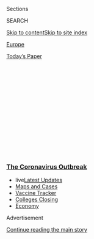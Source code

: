 <div id="app">

<div>

<div>

<div>

<div class="NYTAppHideMasthead css-1q2w90k e1suatyy0">

<div class="section css-ui9rw0 e1suatyy2">

<div class="css-eph4ug er09x8g0">

<div class="css-6n7j50">

</div>

<span class="css-1dv1kvn">Sections</span>

<div class="css-10488qs">

<span class="css-1dv1kvn">SEARCH</span>

</div>

[Skip to content](#site-content)[Skip to site
index](#site-index)

</div>

<div id="masthead-section-label" class="css-1wr3we4 eaxe0e00">

[Europe](https://www.nytimes3xbfgragh.onion/section/world/europe)

</div>

<div class="css-10698na e1huz5gh0">

</div>

</div>

<div id="masthead-bar-one" class="section hasLinks css-15hmgas e1csuq9d3">

<div class="css-uqyvli e1csuq9d0">

</div>

<div class="css-1uqjmks e1csuq9d1">

</div>

<div class="css-9e9ivx">

[](https://myaccount.nytimes3xbfgragh.onion/auth/login?response_type=cookie&client_id=vi)

</div>

<div class="css-1bvtpon e1csuq9d2">

[Today’s
Paper](https://www.nytimes3xbfgragh.onion/section/todayspaper)

</div>

</div>

</div>

</div>

<div data-aria-hidden="false">

<div id="site-content" data-role="main">

<div>

<div class="css-1aor85t" style="opacity:0.000000001;z-index:-1;visibility:hidden">

<div class="css-1hqnpie">

<div class="css-epjblv">

<span class="css-17xtcya">[Europe](/section/world/europe)</span><span class="css-x15j1o">|</span><span class="css-fwqvlz">Italy,
Pandemic’s New Epicenter, Has Lessons for the
World</span>

</div>

<div class="css-k008qs">

<div class="css-1iwv8en">

<span class="css-18z7m18"></span>

<div>

</div>

</div>

<span class="css-1n6z4y">https://nyti.ms/3bcTDCz</span>

<div class="css-1705lsu">

<div class="css-4xjgmj">

<div class="css-4skfbu" data-role="toolbar" data-aria-label="Social Media Share buttons, Save button, and Comments Panel with current comment count" data-testid="share-tools">

  - 
  - 
  - 
  - 
    
    <div class="css-6n7j50">
    
    </div>

  - 
  - 

</div>

</div>

</div>

</div>

</div>

</div>

<div class="css-13pd83m">

<div class="css-l9svim">

### [<span class="css-pa1jbp"><span class="css-1rxm0ex">The Coronavirus</span><span class="css-1rxm0ex"> Outbreak</span></span>](https://www.nytimes3xbfgragh.onion/news-event/coronavirus?name=styln-coronavirus-national&region=TOP_BANNER&variant=undefined&block=storyline_menu_recirc&action=click&pgtype=Article&impression_id=8dcdbcb0-e39e-11ea-9c7b-936aea0939b9)

  - <span class="css-ousu42"><span class="css-12clwdu">live</span>[Latest
    Updates](https://www.nytimes3xbfgragh.onion/2020/08/21/world/covid-19-coronavirus.html?name=styln-coronavirus-national&region=TOP_BANNER&variant=undefined&block=storyline_menu_recirc&action=click&pgtype=Article&impression_id=8dcdbcb1-e39e-11ea-9c7b-936aea0939b9)</span>
  - <span class="css-ousu42">[Maps and
    Cases](https://www.nytimes3xbfgragh.onion/interactive/2020/us/coronavirus-us-cases.html?name=styln-coronavirus-national&region=TOP_BANNER&variant=undefined&block=storyline_menu_recirc&action=click&pgtype=Article&impression_id=8dcdbcb2-e39e-11ea-9c7b-936aea0939b9)</span>
  - <span class="css-ousu42">[Vaccine
    Tracker](https://www.nytimes3xbfgragh.onion/interactive/2020/science/coronavirus-vaccine-tracker.html?name=styln-coronavirus-national&region=TOP_BANNER&variant=undefined&block=storyline_menu_recirc&action=click&pgtype=Article&impression_id=8dcdbcb3-e39e-11ea-9c7b-936aea0939b9)</span>
  - <span class="css-ousu42">[Colleges
    Closing](https://www.nytimes3xbfgragh.onion/2020/08/19/us/colleges-closing-covid.html?name=styln-coronavirus-national&region=TOP_BANNER&variant=undefined&block=storyline_menu_recirc&action=click&pgtype=Article&impression_id=8dcde3c0-e39e-11ea-9c7b-936aea0939b9)</span>
  - <span class="css-ousu42">[Economy](https://www.nytimes3xbfgragh.onion/live/2020/08/20/business/stock-market-today-coronavirus?name=styln-coronavirus-national&region=TOP_BANNER&variant=undefined&block=storyline_menu_recirc&action=click&pgtype=Article&impression_id=8dcde3c1-e39e-11ea-9c7b-936aea0939b9)</span>

</div>

</div>

<div id="top-wrapper" class="css-1sy8kpn">

<div id="top-slug" class="css-l9onyx">

Advertisement

</div>

[Continue reading the main
story](#after-top)

<div class="ad top-wrapper" style="text-align:center;height:100%;display:block;min-height:250px">

<div id="top" class="place-ad" data-position="top" data-size-key="top">

</div>

</div>

<div id="after-top">

</div>

</div>

<div>

<div id="sponsor-wrapper" class="css-1hyfx7x">

<div id="sponsor-slug" class="css-19vbshk">

Supported by

</div>

[Continue reading the main
story](#after-sponsor)

<div id="sponsor" class="ad sponsor-wrapper" style="text-align:center;height:100%;display:block">

</div>

<div id="after-sponsor">

</div>

</div>

<div class="css-186x18t">

</div>

<div class="css-1vkm6nb ehdk2mb0">

# Italy, Pandemic’s New Epicenter, Has Lessons for the World

</div>

The country’s experience shows that steps to isolate the coronavirus and
limit people’s movement need to be put in place early, with absolute
clarity, then strictly enforced.

<div class="css-79elbk" data-testid="photoviewer-wrapper">

<div class="css-z3e15g" data-testid="photoviewer-wrapper-hidden">

</div>

<div class="css-1a48zt4 ehw59r15" data-testid="photoviewer-children">

![<span class="css-16f3y1r e13ogyst0" data-aria-hidden="true">Paramedics
transporting a suspected coronavirus patient to a hospital in Rome on
Monday.</span><span class="css-cnj6d5 e1z0qqy90" itemprop="copyrightHolder"><span class="css-1ly73wi e1tej78p0">Credit...</span><span><span>Nadia
Shira Cohen for The New York
Times</span></span></span>](https://static01.graylady3jvrrxbe.onion/images/2020/03/21/world/21italy-virus1sub-copy/21italy-virus1sub-copy-articleLarge-v3.jpg?quality=75&auto=webp&disable=upscale)

</div>

</div>

<div class="css-18e8msd">

<div class="css-vp77d3 epjyd6m0">

<div class="css-1baulvz">

By [<span class="css-1baulvz" itemprop="name">Jason
Horowitz</span>](https://www.nytimes3xbfgragh.onion/by/jason-horowitz),
[<span class="css-1baulvz" itemprop="name">Emma
Bubola</span>](https://www.nytimes3xbfgragh.onion/by/emma-bubola) and
[<span class="css-1baulvz last-byline" itemprop="name">Elisabetta
Povoledo</span>](https://www.nytimes3xbfgragh.onion/by/elisabetta-povoledo)

</div>

</div>

  - 
    
    <div class="css-ld3wwf e16638kd2">
    
    March 21,
    2020
    
    </div>

  - 
    
    <div class="css-4xjgmj">
    
    <div class="css-d8bdto" data-role="toolbar" data-aria-label="Social Media Share buttons, Save button, and Comments Panel with current comment count" data-testid="share-tools">
    
      - 
      - 
      - 
      - 
        
        <div class="css-6n7j50">
        
        </div>
    
      - 
      - 
    
    </div>
    
    </div>

</div>

<div class="css-mdjrty">

[Leggere in
italiano](https://www.nytimes3xbfgragh.onion/it/2020/03/22/world/europe/litalia-pandemia.html "Read in Italian")[Leer
en
español](https://www.nytimes3xbfgragh.onion/es/2020/03/22/espanol/coronavirus-lecciones-italia.html "Read in Spanish")[阅读简体中文版](https://cn.nytimes3xbfgragh.onion/world/20200323/italy-coronavirus-center-lessons/ "Read in Simplified Chinese")[閱讀繁體中文版](https://cn.nytimes3xbfgragh.onion/world/20200323/italy-coronavirus-center-lessons/zh-hant/ "Read in Traditional Chinese")

</div>

</div>

<div class="section meteredContent css-1r7ky0e" name="articleBody" itemprop="articleBody">

<div class="css-1fanzo5 StoryBodyCompanionColumn">

<div class="css-53u6y8">

ROME — As Italy’s coronavirus infections ticked above 400 cases and
deaths hit the double digits, the leader of the governing Democratic
Party posted a picture of himself clinking glasses for “an aperitivo in
Milan,” urging people “not to change our habits.”

That was on Feb. 27. Not 10 days later, as the toll hit 5,883 infections
and 233 dead, the party boss, Nicola Zingaretti, posted a [new
video,](https://www.nytimes3xbfgragh.onion/2020/03/07/world/europe/coronavirus-italy.html)
this time informing Italy that he, too, had the virus.

Italy now has more than 53,000 recorded infections and more than 4,800
dead, and the rate of increase keeps growing, with more than half the
cases and fatalities coming in the past week. On Saturday, officials
reported 793 additional deaths, by far the largest single-day increase
so far. Italy has surpassed China as the country with the highest death
toll, becoming the epicenter of a shifting pandemic.

The government has sent in the army to enforce the lockdown in Lombardy,
the northern region at the center of the outbreak, where [bodies have
piled up in
churches](https://www.nytimes3xbfgragh.onion/2020/03/16/world/europe/italy-coronavirus-funerals.html?searchResultPosition=5).
On Friday night, the authorities tightened the nationwide lockdown,
closing parks, banning outdoor activities including walking or jogging
far from home.

</div>

</div>

<div class="css-1fanzo5 StoryBodyCompanionColumn">

<div class="css-53u6y8">

On Saturday night, Prime Minister Giuseppe Conte announced another
drastic step in response to what he called the country’s most difficult
crisis since the Second World War: Italy will close its factories and
all production that is not absolutely essential, an enormous economic
sacrifice intended to contain the virus and protect lives.

“The state is here,” he said in an effort to reassure the public.

But the tragedy of Italy now stands as a warning to its European
neighbors and the United States, where the virus is coming with equal
velocity. If Italy’s experience shows anything, it is that measures to
isolate affected areas and limit the movement of the broader population
need to be taken early, put in place with absolute clarity, then
strictly enforced.

Despite now having some of the toughest measures in the world, Italian
authorities fumbled many of those steps early in the contagion — when it
most mattered as they sought to preserve basic civil liberties as well
as the economy.

Italy’s piecemeal attempts to cut it off — [isolating
towns](https://www.nytimes3xbfgragh.onion/2020/02/23/world/europe/italy-coronavirus.html?searchResultPosition=42)
first, then
[regions](https://www.nytimes3xbfgragh.onion/2020/03/07/world/europe/coronavirus-italy.html?searchResultPosition=28),
then [shutting
down](https://www.nytimes3xbfgragh.onion/2020/03/09/world/europe/italy-lockdown-coronavirus.html?searchResultPosition=24)
the country in an intentionally porous lockdown — always lagged behind
the virus’s lethal trajectory.

</div>

</div>

<div class="css-79elbk" data-testid="photoviewer-wrapper">

<div class="css-z3e15g" data-testid="photoviewer-wrapper-hidden">

</div>

<div class="css-1a48zt4 ehw59r15" data-testid="photoviewer-children">

![<span class="css-16f3y1r e13ogyst0" data-aria-hidden="true">The
usually bustling Navigli area in Milan was almost empty during the
lockdown this
month.</span><span class="css-cnj6d5 e1z0qqy90" itemprop="copyrightHolder"><span class="css-1ly73wi e1tej78p0">Credit...</span><span>Alessandro
Grassani for The New York
Times</span></span>](https://static01.graylady3jvrrxbe.onion/images/2020/03/22/world/22italy-virus-jp5/merlin_170542245_94d21304-7206-4c6d-89ec-b7a8a1c80d71-articleLarge.jpg?quality=75&auto=webp&disable=upscale)

</div>

</div>

<div class="css-1fanzo5 StoryBodyCompanionColumn">

<div class="css-53u6y8">

“Now we are running after it,” said Sandra Zampa, the under secretary at
the Ministry of Health, who said Italy did the best it could given the
information it had. “We closed gradually, as Europe is doing. France,
Spain, Germany, the U.S. are doing the same. Every day you close a bit,
you give up on a bit of normal life. Because the virus does not allow
normal life.”

</div>

</div>

<div class="css-1fanzo5 StoryBodyCompanionColumn">

<div class="css-53u6y8">

Some officials gave in to magical thinking, reluctant to make painful
decisions sooner. All the while, the virus fed on that complacency.

Governments beyond Italy are now in danger of following the same path,
repeating familiar mistakes and inviting similar calamity. And unlike
Italy, which navigated uncharted territory for a Western democracy,
other governments have less room for excuses.

Italian officials, for their part, have defended their response,
emphasizing that the crisis is unprecedented in modern times. They
assert that the government responded with speed and competence,
immediately acting on the advice of its scientists and moving more
swiftly on drastic, economically devastating measures than their
European counterparts.

But tracing the record of their actions shows missed opportunities and
critical missteps.

In the critical early days of the outbreak, Mr. Conte and other top
officials sought to down play the threat, creating confusion and a false
sense of security that allowed the virus to spread.

They blamed Italy’s high number of infections on [aggressive
testing](https://www.nytimes3xbfgragh.onion/2020/02/27/world/europe/italy-coronavirus.html?searchResultPosition=35)
of people without symptoms in the north, which they argued only created
hysteria and tarnished the country’s image
abroad.

</div>

</div>

<div class="css-79elbk" data-testid="photoviewer-wrapper">

<div class="css-z3e15g" data-testid="photoviewer-wrapper-hidden">

</div>

<div class="css-1a48zt4 ehw59r15" data-testid="photoviewer-children">

<div class="css-1xdhyk6 erfvjey0">

<span class="css-1ly73wi e1tej78p0">Image</span>

<div class="css-zjzyr8">

<div data-testid="lazyimage-container" style="height:258.4222222222222px">

</div>

</div>

</div>

<span class="css-16f3y1r e13ogyst0" data-aria-hidden="true">At Palazzo
Marino, headquarters of the municipality of Milan, chairs were placed
outdoors and at a safe distance ahead of a
meeting.</span><span class="css-cnj6d5 e1z0qqy90" itemprop="copyrightHolder"><span class="css-1ly73wi e1tej78p0">Credit...</span><span>Alessandro
Grassani for The New York Times</span></span>

</div>

</div>

<div class="css-1fanzo5 StoryBodyCompanionColumn">

<div class="css-53u6y8">

Even once the Italian government considered a universal lockdown
necessary to defeat the virus, it[failed to
communicate](https://www.nytimes3xbfgragh.onion/2020/03/08/world/europe/italy-coronavirus-quarantine.html?searchResultPosition=26)
the threat powerfully enough to persuade Italians to abide by the rules,
which seemed riddled with loopholes.

“It is not easy in a liberal democracy,” said Walter Ricciardi, a World
Health Organization board member and a top adviser to the health
ministry, who argued that the Italian government acted on the scientific
evidence made available to
it.

<div id="NYT_MAIN_CONTENT_1_REGION" class="css-9tf9ac">

<div>

<div id="styln-covid-updates-world" class="section interactive-content interactive-size-medium css-1ftcdic">

<div class="css-17ih8de interactive-body">

<div id="styln-briefing-block" data-asset-id="QXJ0aWNsZTpueXQ6Ly9hcnRpY2xlLzVlZmEyNmIwLWIwYjYtNTdiMC05OWRjLWUwZWIwZmI0NGJlZg==">

<div class="briefing-block-header-section">

# [Latest Updates: The Coronavirus Outbreak](https://www.nytimes3xbfgragh.onion/2020/08/21/world/covid-19-coronavirus.html?action=click&pgtype=Article&state=default&region=MAIN_CONTENT_1&context=storylines_live_updates)

<div class="briefing-block-ts">

Updated 2020-08-21T11:05:09.310Z

</div>

</div>

  - [Shutdowns, warnings and scoldings follow gatherings on college
    campuses.](https://www.nytimes3xbfgragh.onion/2020/08/21/world/covid-19-coronavirus.html?action=click&pgtype=Article&state=default&region=MAIN_CONTENT_1&context=storylines_live_updates#link-4690b6aa)
  - [As he accepts the Democratic nomination, Biden knocks Trump’s
    pandemic
    response.](https://www.nytimes3xbfgragh.onion/2020/08/21/world/covid-19-coronavirus.html?action=click&pgtype=Article&state=default&region=MAIN_CONTENT_1&context=storylines_live_updates#link-324af071)
  - [Hundreds of doctors in Kenya go on strike over their pay and
    protective
    gear.](https://www.nytimes3xbfgragh.onion/2020/08/21/world/covid-19-coronavirus.html?action=click&pgtype=Article&state=default&region=MAIN_CONTENT_1&context=storylines_live_updates#link-35890b73)

<div class="briefing-block-footer">

<div class="briefing-block-footer-meta">

[See more
updates](https://www.nytimes3xbfgragh.onion/2020/08/21/world/covid-19-coronavirus.html?action=click&pgtype=Article&state=default&region=MAIN_CONTENT_1&context=storylines_live_updates)

</div>

<div class="briefing-block-briefinglinks">

<span>More live coverage:</span>
[Markets](https://www.nytimes3xbfgragh.onion/live/2020/08/20/business/stock-market-today-coronavirus?action=click&pgtype=Article&state=default&region=MAIN_CONTENT_1&context=storylines_live_updates)

</div>

</div>

</div>

</div>

</div>

</div>

</div>

He said the Italian government had moved at a much faster clip, and took
the threat much more seriously, than its European neighbors or the
United States.

Still, he acknowledged that the health minister had struggled to
persuade his government colleagues to move more quickly and that the
difficulties of navigating Italy’s division of powers between Rome and
the regions resulted in a fragmented chain of command and inconsistent
messages.

“In times of war, like an epidemic,” that system presented grave
problems, he said, adding that it perhaps delayed the imposing of
restrictive measures.

“I would have done them 10 days before, that is the only difference.”

## It Could Never Happen Here

For the coronavirus, 10 days can be a lifetime.

On Jan. 21, as top Chinese officials warned that those hiding virus
cases “will be nailed on the pillar of shame for eternity,” Italy’s
culture and tourism minister hosted a Chinese delegation for a concert
at the National Academy of Santa Cecilia to inaugurate the year of
Italy-China Culture and Tourism.

</div>

</div>

<div class="css-1fanzo5 StoryBodyCompanionColumn">

<div class="css-53u6y8">

Michele Geraci, Italy’s former under secretary in the economic
development ministry and a booster of closer relations with China, had a
drink with other politicians but looked around uneasily.

“Are we sure we want to do this?” he said he asked them. “Should we be
here today?”

With the benefit of hindsight, Italian officials say certainly
not.

</div>

</div>

<div class="css-79elbk" data-testid="photoviewer-wrapper">

<div class="css-z3e15g" data-testid="photoviewer-wrapper-hidden">

</div>

<div class="css-1a48zt4 ehw59r15" data-testid="photoviewer-children">

<div class="css-1xdhyk6 erfvjey0">

<span class="css-1ly73wi e1tej78p0">Image</span>

<div class="css-zjzyr8">

<div data-testid="lazyimage-container" style="height:257.77777777777777px">

</div>

</div>

</div>

<span class="css-16f3y1r e13ogyst0" data-aria-hidden="true">In San
Fiorano, one of the original ‘red zone’ towns that were locked down,
residents watched as Prime Minister Giuseppe Conte of Italy announced
travel restrictions on the entire
country.</span><span class="css-cnj6d5 e1z0qqy90" itemprop="copyrightHolder"><span class="css-1ly73wi e1tej78p0">Credit...</span><span>Marzio
Toniolo, via Reuters</span></span>

</div>

</div>

<div class="css-1fanzo5 StoryBodyCompanionColumn">

<div class="css-53u6y8">

Ms. Zampa, the health ministry under secretary, said in retrospect she
would have closed everything immediately. But in real time, it wasn’t
that clear.

Politicians across the spectrum worried about the economy and feeding
the country, and found it difficult to accept their impotence in the
face of the virus.

Most importantly, Italy looked at the example of China, Ms. Zampa said,
not as a practical warning, but as a “science fiction movie that had
nothing to do with us.” And when the virus exploded, Europe, she said,
“looked at us the same way we looked at China.”

But already in January, some officials on the right were urging Mr.
Conte, their former ally and now political enemy, to quarantine
schoolchildren in the northern regions who were returning from holidays
in China, a measure aimed at protecting schools. Many of those children
were from Chinese immigrant families.

</div>

</div>

<div class="css-1fanzo5 StoryBodyCompanionColumn">

<div class="css-53u6y8">

Many liberals criticized the proposal as populist fear-mongering. Mr.
Conte declined the proposal and responded that the northern governors
should trust the judgment of education and health authorities who, he
said, had proposed no such thing.

But Mr. Conte also demonstrated that he was taking the threat of
contagion seriously. On Jan. 30, he[blocked all
flights](https://www.nytimes3xbfgragh.onion/2020/01/30/world/asia/coronavirus-china.html?searchResultPosition=16)
in and out of China.

“We are the first country in Europe to adopt such a precautionary
measure,” he said.

Over the next month, Italy responded swiftly to coronavirus scares. Two
sick [Chinese
tourists](https://www.nytimes3xbfgragh.onion/2020/01/31/world/asia/coronavirus-china.html?searchResultPosition=22)and
an Italian returning from China received care from a prominent
infectious disease hospital in Rome. A false alarm led authorities to
briefly confine passengers on a [cruise
ship](https://www.nytimes3xbfgragh.onion/2020/01/30/world/europe/italy-coronavirus-cruise.html?searchResultPosition=56)docked
outside of Rome.

## ‘Patient One,’ Super-spreader

When a 38-year-old man went to the emergency room at a hospital in
Codogno, a small town in the Lodi province of Lombardy, with severe flu
symptoms on Feb. 18, the case did not set off alarms.

<div id="NYT_MAIN_CONTENT_2_REGION" class="css-9tf9ac">

<div>

</div>

</div>

The patient declined to be hospitalized and went home. He got sicker and
returned to the hospital a few hours later and was admitted to a general
medicine ward. [On
Feb. 20](https://www.repubblica.it/cronaca/2020/03/06/news/l_anestesista_di_codogno_per_mattia_era_tutto_inutile_cosi_ho_avuto_la_folle_idea_di_pensare_al_coronavirus_-250380291/),
he went into intensive care, where he [tested
positive](https://www.nytimes3xbfgragh.onion/2020/02/21/world/asia/china-coronavirus.html?searchResultPosition=4)
for the virus.

The man, who became known as Patient One, had had a busy month. He
attended at least three dinners, played soccer and ran with a team, all
apparently while contagious and without heavy
symptoms.

</div>

</div>

<div class="css-79elbk" data-testid="photoviewer-wrapper">

<div class="css-z3e15g" data-testid="photoviewer-wrapper-hidden">

</div>

<div class="css-1a48zt4 ehw59r15" data-testid="photoviewer-children">

<div class="css-1xdhyk6 erfvjey0">

<span class="css-1ly73wi e1tej78p0">Image</span>

<div class="css-zjzyr8">

<div data-testid="lazyimage-container" style="height:257.77777777777777px">

</div>

</div>

</div>

<span class="css-16f3y1r e13ogyst0" data-aria-hidden="true">New beds
arriving last month at a hospital in Codogno, near Lodi in Northern
Italy.</span><span class="css-cnj6d5 e1z0qqy90" itemprop="copyrightHolder"><span class="css-1ly73wi e1tej78p0">Credit...</span><span>Luca
Bruno/Associated Press</span></span>

</div>

</div>

<div class="css-1fanzo5 StoryBodyCompanionColumn">

<div class="css-53u6y8">

Mr. Ricciardi said Italy had the bad luck of having a super spreader in
a densely populated and dynamic area who went to the hospital not once,
but twice, infecting hundreds of people, including doctors and nurses.

“He was incredibly active,” Mr. Ricciardi said.

But he also had not had any direct contacts with China, and experts
suspect he contracted the virus from another European, meaning Italy did
not have an identifiable patient zero or a traceable source of contagion
that could help it contain the virus.

The virus had already been active in Italy for weeks by that time,
experts now say, passed by people without symptoms and often mistaken
for a flu. It spread around Lombardy, the Italian region that has by far
the most trade with China and the home of
[Milan](https://www.nytimes3xbfgragh.onion/2020/02/24/world/europe/24coronavirus-milan-italy.html?searchResultPosition=40),
the country’s most culturally vibrant and business-centered city.

“Who we call ‘Patient One’ was probably ‘Patient 200,’ ” said Fabrizio
Pregliasco, an epidemiologist.

On Sunday, Feb. 23, the number of infections clicked past 130 and [Italy
sealed
off](https://www.nytimes3xbfgragh.onion/2020/02/23/world/europe/italy-coronavirus.html?searchResultPosition=3)
11 towns with police and military checkpoints. The last days of Venice
Carnival were canceled. The Lombardy region closed its schools, museums
and movie theaters. The Milanese made a run on the
supermarkets.

</div>

</div>

<div class="css-79elbk" data-testid="photoviewer-wrapper">

<div class="css-z3e15g" data-testid="photoviewer-wrapper-hidden">

</div>

<div class="css-1a48zt4 ehw59r15" data-testid="photoviewer-children">

<div class="css-1xdhyk6 erfvjey0">

<span class="css-1ly73wi e1tej78p0">Image</span>

<div class="css-zjzyr8">

<div data-testid="lazyimage-container" style="height:258.4222222222222px">

</div>

</div>

</div>

<span class="css-16f3y1r e13ogyst0" data-aria-hidden="true">Disinfecting
around the central train station in Milan last
week.</span><span class="css-cnj6d5 e1z0qqy90" itemprop="copyrightHolder"><span class="css-1ly73wi e1tej78p0">Credit...</span><span>Alessandro
Grassani for The New York Times</span></span>

</div>

</div>

<div class="css-1fanzo5 StoryBodyCompanionColumn">

<div class="css-53u6y8">

But while Mr. Conte again commended Italy for its firm hand, he also
sought to downplay the contagion, attributing the high numbers of
infected to Lombardy’s overzealous testing.

</div>

</div>

<div class="css-1fanzo5 StoryBodyCompanionColumn">

<div class="css-53u6y8">

“We have been the first ones with the most rigorous and accurate
controls,” he said on television, adding that more people in Italy
appeared infected because “we did more tests.”

The next day, as infections surpassed 200, seven people died and the
stock market plunged, Mr. Conte and his health aides doubled down.

He blamed the Codogno hospital for the spread, saying it had handled
things in “a not-completely-proper way” and argued that Lombardy and
Veneto, another northern region, were inflating the severity of the
problem by diverging from global guidelines and testing people without
symptoms.

As Lombardy officials scrambled to free up hospital beds, and the number
of infected people rose to 309 with 11 dead, Mr. Conte said on Feb. 25
that “Italy is a safe country and probably safer than many others.”

On Friday, Mr. Conte’s office offered an interview on the condition that
he could answer questions in writing. When sent questions, including
those about his past statements, he declined to respond.

## Mixed Messages Sow Confusion

Reassurances from leaders confused the Italian population.

On Feb. 27, Mr. Zingaretti posted his aperitivo picture. That same day,
the country’s foreign minister, Luigi Di Maio, the former leader of one
of the governing parties, the Five Star Movement, held a news conference
in Rome.

“In Italy, we went from the risk of an epidemic to an infodemic,” Mr. Di
Maio said, disparaging media coverage that highlighted the threat of the
contagion, and adding that only “0.089 percent” of the Italian
population was quarantined.

</div>

</div>

<div class="css-1fanzo5 StoryBodyCompanionColumn">

<div class="css-53u6y8">

[In
Milan](https://www.nytimes3xbfgragh.onion/2020/02/27/world/europe/milan-coronavirus.html?searchResultPosition=6),
only miles from the center of the outbreak, the mayor, Beppe Sala,
publicized a ‘‘Milan Doesn’t Stop’’ campaign, and the Duomo, the city’s
landmark cathedral that is a draw for tourists, reopened. People went
out.

</div>

</div>

<div class="css-79elbk" data-testid="photoviewer-wrapper">

<div class="css-z3e15g" data-testid="photoviewer-wrapper-hidden">

</div>

<div class="css-1a48zt4 ehw59r15" data-testid="photoviewer-children">

<div class="css-1xdhyk6 erfvjey0">

<span class="css-1ly73wi e1tej78p0">Image</span>

<div class="css-zjzyr8">

<div data-testid="lazyimage-container" style="height:276.46666666666664px">

</div>

</div>

</div>

<span class="css-16f3y1r e13ogyst0" data-aria-hidden="true">A crowded
wine bar in Milan at the end of
February.</span><span class="css-cnj6d5 e1z0qqy90" itemprop="copyrightHolder"><span class="css-1ly73wi e1tej78p0">Credit...</span><span>Andrea
Mantovani for The New York Times</span></span>

</div>

</div>

<div class="css-1fanzo5 StoryBodyCompanionColumn">

<div class="css-53u6y8">

But on the sixth floor of the regional government headquarters in Milan,
Giacomo Grasselli, who is the coordinator of the intensive care units
throughout Lombardy, saw the numbers going up and quickly realized that
it would be impossible to treat all the sick if the infections continued
unabated.

<div id="NYT_MAIN_CONTENT_3_REGION" class="css-9tf9ac">

<div>

<div id="styln-prism-freeform-1594220623585" class="section interactive-content interactive-size-medium css-1ftcdic">

<div class="css-17ih8de interactive-body">

<div id="prism-freeform-block-18477" class="css-19mumt8" data-role="complementary" data-storyline="The Coronavirus Outbreak" data-truncated="true" tabindex="0">

<div class="css-a8d9oz">

<div class="css-eb027h">

[](https://www.nytimes3xbfgragh.onion/news-event/coronavirus?action=click&pgtype=Article&state=default&region=MAIN_CONTENT_3&context=storylines_faq)

### The Coronavirus Outbreak ›

#### Frequently Asked Questions

Updated August 17, 2020

  - #### Why does standing six feet away from others help?
    
      - The coronavirus spreads primarily through droplets from your
        mouth and nose, especially when you cough or sneeze. The C.D.C.,
        one of the organizations using that measure, [bases its
        recommendation of six
        feet](https://www.nytimes3xbfgragh.onion/2020/04/14/health/coronavirus-six-feet.html?action=click&pgtype=Article&state=default&region=MAIN_CONTENT_3&context=storylines_faq)
        on the idea that most large droplets that people expel when they
        cough or sneeze will fall to the ground within six feet. But six
        feet has never been a magic number that guarantees complete
        protection. Sneezes, for instance, can launch droplets a lot
        farther than six feet, [according to a recent
        study](https://jamanetwork.com/journals/jama/fullarticle/2763852).
        It's a rule of thumb: You should be safest standing six feet
        apart outside, especially when it's windy. But keep a mask on at
        all times, even when you think you’re far enough apart.

  - #### I have antibodies. Am I now immune?
    
      - As of right now,[that seems likely, for at least several
        months.](https://www.nytimes3xbfgragh.onion/2020/07/22/health/covid-antibodies-herd-immunity.html?action=click&pgtype=Article&state=default&region=MAIN_CONTENT_3&context=storylines_faq)
        There have been frightening accounts of people suffering what
        seems to be a second bout of Covid-19. But experts say these
        patients may have a drawn-out course of infection, with the
        virus taking a slow toll weeks to months after initial exposure.
        People infected with the coronavirus typically
        [produce](https://www.nature.com/articles/s41586-020-2456-9)
        immune molecules called antibodies, which are [protective
        proteins made in response to an
        infection](https://www.nytimes3xbfgragh.onion/2020/05/07/health/coronavirus-antibody-prevalence.html?action=click&pgtype=Article&state=default&region=MAIN_CONTENT_3&context=storylines_faq)[.
        These antibodies
        may](https://www.nytimes3xbfgragh.onion/2020/05/07/health/coronavirus-antibody-prevalence.html?action=click&pgtype=Article&state=default&region=MAIN_CONTENT_3&context=storylines_faq)
        last in the body [only two to three
        months](https://www.nature.com/articles/s41591-020-0965-6),
        which may seem worrisome, but that’s perfectly normal after an
        acute infection subsides, said Dr. Michael Mina, an immunologist
        at Harvard University. It may be possible to get the coronavirus
        again, but it’s highly unlikely that it would be possible in a
        short window of time from initial infection or make people
        sicker the second time.

  - #### I’m a small-business owner. Can I get relief?
    
      - The [stimulus bills enacted in
        March](https://www.nytimes3xbfgragh.onion/article/small-business-loans-stimulus-grants-freelancers-coronavirus.html?action=click&pgtype=Article&state=default&region=MAIN_CONTENT_3&context=storylines_faq)
        offer help for the millions of American small businesses. Those
        eligible for aid are businesses and nonprofit organizations with
        fewer than 500 workers, including sole proprietorships,
        independent contractors and freelancers. Some larger companies
        in some industries are also eligible. The help being offered,
        which is being managed by the Small Business Administration,
        includes the Paycheck Protection Program and the Economic Injury
        Disaster Loan program. But lots of folks have [not yet seen
        payouts.](https://www.nytimes3xbfgragh.onion/interactive/2020/05/07/business/small-business-loans-coronavirus.html?action=click&pgtype=Article&state=default&region=MAIN_CONTENT_3&context=storylines_faq)
        Even those who have received help are confused: The rules are
        draconian, and some are stuck sitting on [money they don’t know
        how to
        use.](https://www.nytimes3xbfgragh.onion/2020/05/02/business/economy/loans-coronavirus-small-business.html?action=click&pgtype=Article&state=default&region=MAIN_CONTENT_3&context=storylines_faq)
        Many small-business owners are getting less than they expected
        or [not hearing anything at
        all.](https://www.nytimes3xbfgragh.onion/2020/06/10/business/Small-business-loans-ppp.html?action=click&pgtype=Article&state=default&region=MAIN_CONTENT_3&context=storylines_faq)

  - #### What are my rights if I am worried about going back to work?
    
      - Employers have to provide [a safe
        workplace](https://www.osha.gov/SLTC/covid-19/standards.html)
        with policies that protect everyone equally. [And if one of your
        co-workers tests positive for the coronavirus, the
        C.D.C.](https://www.nytimes3xbfgragh.onion/article/coronavirus-money-unemployment.html?action=click&pgtype=Article&state=default&region=MAIN_CONTENT_3&context=storylines_faq)
        has said that [employers should tell their
        employees](https://www.cdc.gov/coronavirus/2019-ncov/community/guidance-business-response.html)
        -- without giving you the sick employee’s name -- that they may
        have been exposed to the virus.

  - #### What is school going to look like in September?
    
      - It is unlikely that many schools will return to a normal
        schedule this fall, requiring the grind of [online
        learning](https://www.nytimes3xbfgragh.onion/2020/06/05/us/coronavirus-education-lost-learning.html?action=click&pgtype=Article&state=default&region=MAIN_CONTENT_3&context=storylines_faq),
        [makeshift child
        care](https://www.nytimes3xbfgragh.onion/2020/05/29/us/coronavirus-child-care-centers.html?action=click&pgtype=Article&state=default&region=MAIN_CONTENT_3&context=storylines_faq)
        and [stunted
        workdays](https://www.nytimes3xbfgragh.onion/2020/06/03/business/economy/coronavirus-working-women.html?action=click&pgtype=Article&state=default&region=MAIN_CONTENT_3&context=storylines_faq)
        to continue. California’s two largest public school districts —
        Los Angeles and San Diego — said on July 13, that [instruction
        will be remote-only in the
        fall](https://www.nytimes3xbfgragh.onion/2020/07/13/us/lausd-san-diego-school-reopening.html?action=click&pgtype=Article&state=default&region=MAIN_CONTENT_3&context=storylines_faq),
        citing concerns that surging coronavirus infections in their
        areas pose too dire a risk for students and teachers. Together,
        the two districts enroll some 825,000 students. They are the
        largest in the country so far to abandon plans for even a
        partial physical return to classrooms when they reopen in
        August. For other districts, the solution won’t be an
        all-or-nothing approach. [Many
        systems](https://bioethics.jhu.edu/research-and-outreach/projects/eschool-initiative/school-policy-tracker/),
        including the nation’s largest, New York City, are devising
        [hybrid
        plans](https://www.nytimes3xbfgragh.onion/2020/06/26/us/coronavirus-schools-reopen-fall.html?action=click&pgtype=Article&state=default&region=MAIN_CONTENT_3&context=storylines_faq)
        that involve spending some days in classrooms and other days
        online. There’s no national policy on this yet, so check with
        your municipal school system regularly to see what is happening
        in your
community.

<div id="styln-survey-component-18477" class="styln-survey-component" data-surveyname="faq" data-surveystoryline="coronavirus">

</div>

</div>

<div class="css-6mllg9">

</div>

<div class="css-pmm6ed">

<span class="css-5gimkt"></span>

</div>

</div>

</div>

</div>

</div>

</div>

</div>

His task force worked to match the sick to beds in intensive-care units
in the nearest possible hospitals and appropriate dwindling resources.

At one of the daily meetings of about 20 health and political officials,
he told the regional president, Attilio Fontana, about the growing
numbers.

An epidemiologist showed the curves of infection. There was a
catastrophe facing the region’s well-respected health system.

“We need to do something more,” Mr. Grasselli told the room.

Mr. Fontana, who had been pressing the central government for tougher
action, agreed. He said that the mixed messages from Rome and the easing
of restrictions had led Italians to believe “that everything was a joke,
and they kept living as they used to.”

</div>

</div>

<div class="css-1fanzo5 StoryBodyCompanionColumn">

<div class="css-53u6y8">

He said he appealed for tougher national measures in video conferences
with the prime minister and other regional presidents, arguing that
climbing numbers of cases threatened to collapse the hospital system in
the north, but that his requests were repeatedly turned down.

“They were convinced that the situation was less serious and they did
not want to hurt our economy too much,” said Mr. Fontana.

The government started providing some economic assistance, which would
later be followed by a 25 billion euro ($28 billion) relief package, but
the nation became divided between [those who saw the threat and those
who
didn’t](https://www.nytimes3xbfgragh.onion/2020/02/28/world/europe/italy-coronavirus-quarantine.html?action=click&module=RelatedLinks&pgtype=Article).

Ms. Zampa said that it was around that time that government learned that
infections in the town of Vò, the virus epicenter of the Veneto region,
had no epidemiological link to the Codogno
outbreak.

</div>

</div>

<div class="css-79elbk" data-testid="photoviewer-wrapper">

<div class="css-z3e15g" data-testid="photoviewer-wrapper-hidden">

</div>

<div class="css-1a48zt4 ehw59r15" data-testid="photoviewer-children">

<div class="css-1xdhyk6 erfvjey0">

<span class="css-1ly73wi e1tej78p0">Image</span>

<div class="css-zjzyr8">

<div data-testid="lazyimage-container" style="height:258.4222222222222px">

</div>

</div>

</div>

<span class="css-16f3y1r e13ogyst0" data-aria-hidden="true">A police
checkpoint in Viale Porpora in Milan amid a lockdown in Italy this
month.</span><span class="css-cnj6d5 e1z0qqy90" itemprop="copyrightHolder"><span class="css-1ly73wi e1tej78p0">Credit...</span><span>Alessandro
Grassani for The New York Times</span></span>

</div>

</div>

<div class="css-1fanzo5 StoryBodyCompanionColumn">

<div class="css-53u6y8">

She said that the health minister, Mr. Speranza, and Mr. Conte
deliberated about what to do and within the day, they decided to close
down much of the north.

In a surprise 2 a.m. news conference on March **** 8, when 7,375 people
had already tested positive for coronavirus and 366 had died, [Mr. Conte
announced the extraordinary
step](https://www.nytimes3xbfgragh.onion/2020/03/07/world/europe/coronavirus-italy.html?action=click&module=RelatedLinks&pgtype=Article)
of restricting movement for about a quarter of the Italian population in
the northern regions that serve as the country’s economic engine.

</div>

</div>

<div class="css-1fanzo5 StoryBodyCompanionColumn">

<div class="css-53u6y8">

“We are facing an emergency,” Mr. Conte said at the time. “A national
emergency.”

A draft of the decree, leaked to Italian media on Saturday night, pushed
many Milan residents to rush to the train station in crowds and attempt
to leave the region, causing what many later considered a dangerous wave
of contagion toward the south.

Yet the following day, most Italians were still confused about the
severity of the restrictions.

To clarify the issue, the interior ministry issued “auto-certification”
forms that would allow people to travel in and out of the locked-down
area for work, health or “other” necessities.

In the meantime, some regional governors independently ordered people
coming from the newly locked-down area to self quarantine. Others
didn’t.

The broader restrictions in Lombardy also effectively lifted the
quarantine on Codogno and other “red zone” towns linked to the original
outbreak. Checkpoints disappeared. Local mayors complained that their
sacrifices had been wasted.

A day later, on March 9, when the positive cases reached 9,172 and the
death toll climbed to 463, Mr. Conte toughened the restrictions and
[extended them
nationally.](https://www.nytimes3xbfgragh.onion/2020/03/09/world/europe/italy-lockdown-coronavirus.html?action=click&module=RelatedLinks&pgtype=Article)

But by then, some experts say, it was already too late.

## Local Experiments

Italy is still paying the price of those early mixed messages by
scientists and politicians. The people who have died in staggering
numbers recently — more than 2,300 in the last four days — were mostly
infected during the confusion of a week or two ago.

Roberto Burioni, a prominent virologist at the San Raffaele University
in Milan, said that people had felt safe to go about their usual
routines and he attributed the spike in cases last week to “that
behavior.”

</div>

</div>

<div class="css-79elbk" data-testid="photoviewer-wrapper">

<div class="css-z3e15g" data-testid="photoviewer-wrapper-hidden">

</div>

<div class="css-1a48zt4 ehw59r15" data-testid="photoviewer-children">

<div class="css-1xdhyk6 erfvjey0">

<span class="css-1ly73wi e1tej78p0">Image</span>

<div class="css-zjzyr8">

<div data-testid="lazyimage-container" style="height:257.77777777777777px">

</div>

</div>

</div>

<span class="css-16f3y1r e13ogyst0" data-aria-hidden="true">Italian
military guarding a roadblock leading to the village of
Vo’Euganeo.</span><span class="css-cnj6d5 e1z0qqy90" itemprop="copyrightHolder"><span class="css-1ly73wi e1tej78p0">Credit...</span><span>Claudio
Furlan/LaPresse, via Associated Press</span></span>

</div>

</div>

<div class="css-1fanzo5 StoryBodyCompanionColumn">

<div class="css-53u6y8">

The government has urged national unity in obeying its restrictive
measures. But on Saturday, hundreds of mayors from the hardest-hit areas
told the government those measures were fatally insufficient.

Leaders in the north are desperate for the government to crack down
harder.

On Friday, Mr. Fontana complained that the 114 troops the government
deployed were insignificant, and that at least 1,000 should be sent. On
Saturday, he closed public offices, work sites and banned jogging. ****
He said in an interview that the government needed to stop messing
around and “apply rigid measures.”

“My idea is that if we had shut everything in the beginning, for two
weeks, probably now we would be celebrating victory,” he said.

His political ally, Luca Zaia, the president of the Veneto region,
pre-empted the national government with his own crackdown, and said that
Rome needed to enforce “a more drastic isolation,” including closing all
stores and prohibiting public activities other than commuting to work.

“Walks should be banned,” he said.

Mr. Zaia has some credibility on the issue. As new infections have
proliferated around the country, they have significantly dropped in Vò,
a town of about 3,000 people that was one of the first quarantined and
which had the country’s first coronavirus death.

Some government experts attributed that turnaround to the strict
quarantine that had been in place for two weeks. But Mr. Zaia had also
ordered blanket tests there, in defiance of international scientific
guidelines and the national government. The government has argued that
testing people without symptoms is a drain on resources.

</div>

</div>

<div class="css-1fanzo5 StoryBodyCompanionColumn">

<div class="css-53u6y8">

“At least this slows down the virus’ speed,’’ Mr. Zaia said, arguing
that testing helped identify potentially contagious people without
symptoms. ‘‘And slowing down the virus’ speed allows the hospitals to
breathe.’’

If not, the overwhelming number of patients would crater health care
systems and cause a national catastrophe.

Americans and others, he said, “need to be
ready.”

</div>

</div>

<div class="css-79elbk" data-testid="photoviewer-wrapper">

<div class="css-z3e15g" data-testid="photoviewer-wrapper-hidden">

</div>

<div class="css-1a48zt4 ehw59r15" data-testid="photoviewer-children">

<div class="css-1xdhyk6 erfvjey0">

<span class="css-1ly73wi e1tej78p0">Image</span>

<div class="css-zjzyr8">

<div data-testid="lazyimage-container" style="height:258.4222222222222px">

</div>

</div>

</div>

<span class="css-16f3y1r e13ogyst0" data-aria-hidden="true">The
Pirellone, an iconic building in Milan, was illuminated with the message
“Stay at
Home.”</span><span class="css-cnj6d5 e1z0qqy90" itemprop="copyrightHolder"><span class="css-1ly73wi e1tej78p0">Credit...</span><span>Alessandro
Grassani for The New York Times</span></span>

</div>

</div>

<div>

</div>

</div>

<div>

</div>

<div>

</div>

<div>

</div>

<div>

<div id="bottom-wrapper" class="css-1ede5it">

<div id="bottom-slug" class="css-l9onyx">

Advertisement

</div>

[Continue reading the main
story](#after-bottom)

<div id="bottom" class="ad bottom-wrapper" style="text-align:center;height:100%;display:block;min-height:90px">

</div>

<div id="after-bottom">

</div>

</div>

</div>

</div>

</div>

## Site Index

<div>

</div>

## Site Information Navigation

  - [© <span>2020</span> <span>The New York Times
    Company</span>](https://help.nytimes3xbfgragh.onion/hc/en-us/articles/115014792127-Copyright-notice)

<!-- end list -->

  - [NYTCo](https://www.nytco.com/)
  - [Contact
    Us](https://help.nytimes3xbfgragh.onion/hc/en-us/articles/115015385887-Contact-Us)
  - [Work with us](https://www.nytco.com/careers/)
  - [Advertise](https://nytmediakit.com/)
  - [T Brand Studio](http://www.tbrandstudio.com/)
  - [Your Ad
    Choices](https://www.nytimes3xbfgragh.onion/privacy/cookie-policy#how-do-i-manage-trackers)
  - [Privacy](https://www.nytimes3xbfgragh.onion/privacy)
  - [Terms of
    Service](https://help.nytimes3xbfgragh.onion/hc/en-us/articles/115014893428-Terms-of-service)
  - [Terms of
    Sale](https://help.nytimes3xbfgragh.onion/hc/en-us/articles/115014893968-Terms-of-sale)
  - [Site
    Map](https://spiderbites.nytimes3xbfgragh.onion)
  - [Help](https://help.nytimes3xbfgragh.onion/hc/en-us)
  - [Subscriptions](https://www.nytimes3xbfgragh.onion/subscription?campaignId=37WXW)

</div>

</div>

</div>

</div>
